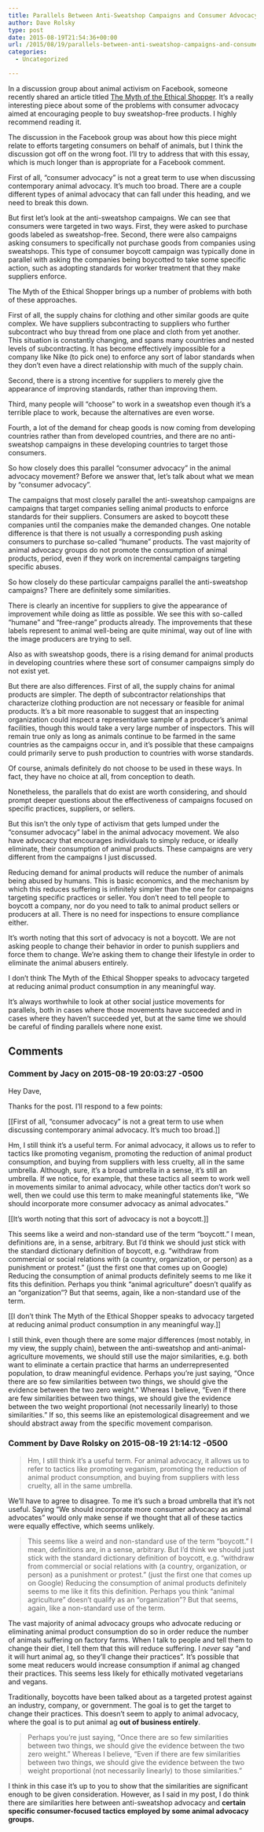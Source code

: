 ```yaml
---
title: Parallels Between Anti-Sweatshop Campaigns and Consumer Advocacy for Animals
author: Dave Rolsky
type: post
date: 2015-08-19T21:54:36+00:00
url: /2015/08/19/parallels-between-anti-sweatshop-campaigns-and-consumer-advocacy-for-animals/
categories:
  - Uncategorized

---
```

In a discussion group about animal activism on Facebook, someone recently shared an article titled [The Myth of the Ethical Shopper][1]. It’s a really interesting piece about some of the problems with consumer advocacy aimed at encouraging people to buy sweatshop-free products. I highly recommend reading it.

The discussion in the Facebook group was about how this piece might relate to efforts targeting consumers on behalf of animals, but I think the discussion got off on the wrong foot. I’ll try to address that with this essay, which is much longer than is appropriate for a Facebook comment.

First of all, “consumer advocacy” is not a great term to use when discussing contemporary animal advocacy. It’s much too broad. There are a couple different types of animal advocacy that can fall under this heading, and we need to break this down.

But first let’s look at the anti-sweatshop campaigns. We can see that consumers were targeted in two ways. First, they were asked to purchase goods labeled as sweatshop-free. Second, there were also campaigns asking consumers to specifically not purchase goods from companies using sweatshops. This type of consumer boycott campaign was typically done in parallel with asking the companies being boycotted to take some specific action, such as adopting standards for worker treatment that they make suppliers enforce.

The Myth of the Ethical Shopper brings up a number of problems with both of these approaches.

First of all, the supply chains for clothing and other similar goods are quite complex. We have suppliers subcontracting to suppliers who further subcontract who buy thread from one place and cloth from yet another. This situation is constantly changing, and spans many countries and nested levels of subcontracting. It has become effectively impossible for a company like Nike (to pick one) to enforce any sort of labor standards when they don’t even have a direct relationship with much of the supply chain.

Second, there is a strong incentive for suppliers to merely give the appearance of improving standards, rather than improving them.

Third, many people will “choose” to work in a sweatshop even though it’s a terrible place to work, because the alternatives are even worse.

Fourth, a lot of the demand for cheap goods is now coming from developing countries rather than from developed countries, and there are no anti-sweatshop campaigns in these developing countries to target those consumers.

So how closely does this parallel “consumer advocacy” in the animal advocacy movement? Before we answer that, let’s talk about what we mean by “consumer advocacy”.

The campaigns that most closely parallel the anti-sweatshop campaigns are campaigns that target companies selling animal products to enforce standards for their suppliers. Consumers are asked to boycott these companies until the companies make the demanded changes. One notable difference is that there is not usually a corresponding push asking consumers to purchase so-called “humane” products. The vast majority of animal advocacy groups do not promote the consumption of animal products, period, even if they work on incremental campaigns targeting specific abuses.

So how closely do these particular campaigns parallel the anti-sweatshop campaigns? There are definitely some similarities.

There is clearly an incentive for suppliers to give the appearance of improvement while doing as little as possible. We see this with so-called “humane” and “free-range” products already. The improvements that these labels represent to animal well-being are quite minimal, way out of line with the image producers are trying to sell.

Also as with sweatshop goods, there is a rising demand for animal products in developing countries where these sort of consumer campaigns simply do not exist yet.

But there are also differences. First of all, the supply chains for animal products are simpler. The depth of subcontractor relationships that characterize clothing production are not necessary or feasible for animal products. It’s a bit more reasonable to suggest that an inspecting organization could inspect a representative sample of a producer’s animal facilities, though this would take a very large number of inspectors. This will remain true only as long as animals continue to be farmed in the same countries as the campaigns occur in, and it’s possible that these campaigns could primarily serve to push production to countries with worse standards.

Of course, animals definitely do not choose to be used in these ways. In fact, they have no choice at all, from conception to death.

Nonetheless, the parallels that do exist are worth considering, and should prompt deeper questions about the effectiveness of campaigns focused on specific practices, suppliers, or sellers.

But this isn’t the only type of activism that gets lumped under the “consumer advocacy” label in the animal advocacy movement. We also have advocacy that encourages individuals to simply reduce, or ideally eliminate, their consumption of animal products. These campaigns are very different from the campaigns I just discussed.

Reducing demand for animal products will reduce the number of animals being abused by humans. This is basic economics, and the mechanism by which this reduces suffering is infinitely simpler than the one for campaigns targeting specific practices or seller. You don’t need to tell people to boycott a company, nor do you need to talk to animal product sellers or producers at all. There is no need for inspections to ensure compliance either.

It’s worth noting that this sort of advocacy is not a boycott. We are not asking people to change their behavior in order to punish suppliers and force them to change. We’re asking them to change their lifestyle in order to eliminate the animal abusers entirely.

I don’t think The Myth of the Ethical Shopper speaks to advocacy targeted at reducing animal product consumption in any meaningful way.

It’s always worthwhile to look at other social justice movements for parallels, both in cases where those movements have succeeded and in cases where they haven’t succeeded yet, but at the same time we should be careful of finding parallels where none exist.

 [1]: http://highline.huffingtonpost.com/articles/en/the-myth-of-the-ethical-shopper/

## Comments

### Comment by Jacy on 2015-08-19 20:03:27 -0500
Hey Dave,

Thanks for the post. I&#8217;ll respond to a few points:

[[First of all, “consumer advocacy” is not a great term to use when discussing contemporary animal advocacy. It’s much too broad.]]

Hm, I still think it&#8217;s a useful term. For animal advocacy, it allows us to refer to tactics like promoting veganism, promoting the reduction of animal product consumption, and buying from suppliers with less cruelty, all in the same umbrella. Although, sure, it&#8217;s a broad umbrella in a sense, it&#8217;s still an umbrella. If we notice, for example, that these tactics all seem to work well in movements similar to animal advocacy, while other tactics don&#8217;t work so well, then we could use this term to make meaningful statements like, &#8220;We should incorporate more consumer advocacy as animal advocates.&#8221;

[[It’s worth noting that this sort of advocacy is not a boycott.]]

This seems like a weird and non-standard use of the term &#8220;boycott.&#8221; I mean, definitions are, in a sense, arbitrary. But I&#8217;d think we should just stick with the standard dictionary definition of boycott, e.g. &#8220;withdraw from commercial or social relations with (a country, organization, or person) as a punishment or protest.&#8221; (just the first one that comes up on Google) Reducing the consumption of animal products definitely seems to me like it fits this definition. Perhaps you think &#8220;animal agriculture&#8221; doesn&#8217;t qualify as an &#8220;organization&#8221;? But that seems, again, like a non-standard use of the term.

[[I don’t think The Myth of the Ethical Shopper speaks to advocacy targeted at reducing animal product consumption in any meaningful way.]]

I still think, even though there are some major differences (most notably, in my view, the supply chain), between the anti-sweatshop and anti-animal-agriculture movements, we should still use the major similarities, e.g. both want to eliminate a certain practice that harms an underrepresented population, to draw meaningful evidence. Perhaps you&#8217;re just saying, &#8220;Once there are so few similarities between two things, we should give the evidence between the two zero weight.&#8221; Whereas I believe, &#8220;Even if there are few similarities between two things, we should give the evidence between the two weight proportional (not necessarily linearly) to those similarities.&#8221; If so, this seems like an epistemological disagreement and we should abstract away from the specific movement comparison.

### Comment by Dave Rolsky on 2015-08-19 21:14:12 -0500
> Hm, I still think it’s a useful term. For animal advocacy, it allows us to refer to tactics like promoting veganism, promoting the reduction of animal product consumption, and buying from suppliers with less cruelty, all in the same umbrella.

We&#8217;ll have to agree to disagree. To me it&#8217;s such a broad umbrella that it&#8217;s not useful. Saying “We should incorporate more consumer advocacy as animal advocates&#8221; would only make sense if we thought that all of these tactics were equally effective, which seems unlikely.

> This seems like a weird and non-standard use of the term “boycott.” I mean, definitions are, in a sense, arbitrary. But I’d think we should just stick with the standard dictionary definition of boycott, e.g. “withdraw from commercial or social relations with (a country, organization, or person) as a punishment or protest.” (just the first one that comes up on Google) Reducing the consumption of animal products definitely seems to me like it fits this definition. Perhaps you think “animal agriculture” doesn’t qualify as an “organization”? But that seems, again, like a non-standard use of the term.

The vast majority of animal advocacy groups who advocate reducing or eliminating animal product consumption do so in order reduce the number of animals suffering on factory farms. When I talk to people and tell them to change their diet, I tell them that this will reduce suffering. I _never_ say &#8220;and it will hurt animal ag, so they&#8217;ll change their practices&#8221;. It&#8217;s possible that some meat reducers would increase consumption if animal ag changed their practices. This seems less likely for ethically motivated vegetarians and vegans.

Traditionally, boycotts have been talked about as a targeted protest against an industry, company, or government. The goal is to get the target to change their practices. This doesn&#8217;t seem to apply to animal advocacy, where the goal is to put animal ag **out of business entirely**.

> Perhaps you’re just saying, “Once there are so few similarities between two things, we should give the evidence between the two zero weight.” Whereas I believe, “Even if there are few similarities between two things, we should give the evidence between the two weight proportional (not necessarily linearly) to those similarities.”

I think in this case it&#8217;s up to you to show that the similarities are significant enough to be given consideration. However, as I said in my post, I do think there are similarities here between anti-sweatshop advocacy and **certain specific consumer-focused tactics employed by some animal advocacy groups.**